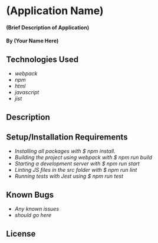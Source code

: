# (Application Name)

#### (Brief Description of Application)

#### By (Your Name Here)

## Technologies Used

* _webpack_
* _npm_
* _html_
* _javascript_
* _jist_


## Description

## Setup/Installation Requirements

* _Installing all packages with $ npm install._
* _Building the project using webpack with $ npm run build_
* _Starting a development server with $ npm run start_
* _Linting JS files in the src folder with $ npm run lint_
* _Running tests with Jest using $ npm run test_


## Known Bugs

* _Any known issues_
* _should go here_

## License